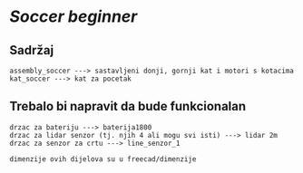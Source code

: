 # ***Soccer beginner*** 

## Sadržaj
    assembly_soccer ---> sastavljeni donji, gornji kat i motori s kotacima
    kat_soccer ---> kat za pocetak
    
## Trebalo bi napravit da bude funkcionalan
    drzac za bateriju ---> baterija1800
    drzac za lidar senzor (tj. njih 4 ali mogu svi isti) ---> lidar 2m
    drzac za senzor za crtu ---> line_senzor_1
    
    dimenzije ovih dijelova su u freecad/dimenzije
